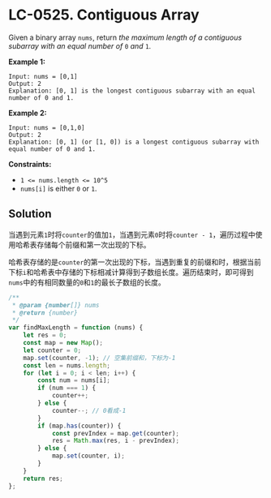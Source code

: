 # LC-0525. Contiguous Array

Given a binary array `nums`, return _the maximum length of a contiguous subarray with an equal number of_ `0` _and_ `1`.

**Example 1:**

```
Input: nums = [0,1]
Output: 2
Explanation: [0, 1] is the longest contiguous subarray with an equal number of 0 and 1.
```

**Example 2:**

```
Input: nums = [0,1,0]
Output: 2
Explanation: [0, 1] (or [1, 0]) is a longest contiguous subarray with equal number of 0 and 1.
```

**Constraints:**

-   `1 <= nums.length <= 10^5`
-   `nums[i]` is either `0` or `1`.

## Solution

当遇到元素`1`时将`counter`的值加`1`，当遇到元素`0`时将`counter - 1`，遍历过程中使用哈希表存储每个前缀和第一次出现的下标。

哈希表存储的是`counter`的第一次出现的下标，当遇到重复的前缀和时，根据当前下标`i`和哈希表中存储的下标相减计算得到子数组长度。遍历结束时，即可得到`nums`中的有相同数量的`0`和`1`的最长子数组的长度。

```javascript
/**
 * @param {number[]} nums
 * @return {number}
 */
var findMaxLength = function (nums) {
    let res = 0;
    const map = new Map();
    let counter = 0;
    map.set(counter, -1); // 空集前缀和，下标为-1
    const len = nums.length;
    for (let i = 0; i < len; i++) {
        const num = nums[i];
        if (num === 1) {
            counter++;
        } else {
            counter--; // 0看成-1
        }
        if (map.has(counter)) {
            const prevIndex = map.get(counter);
            res = Math.max(res, i - prevIndex);
        } else {
            map.set(counter, i);
        }
    }
    return res;
};
```
